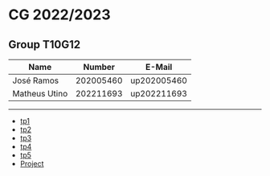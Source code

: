 # CG 2022/2023

## Group T10G12
| Name             | Number    | E-Mail             |
| ---------------- | --------- | ------------------ |
| José Ramos       | 202005460 | up202005460        |
| Matheus Utino    | 202211693 | up202211693        |

----

  - [tp1](tp1/README.md)
  - [tp2](tp2/README.md)
  - [tp3](tp3/README.md)
  - [tp4](tp4/README.md)
  - [tp5](tp5/README.md)
  - [Project](proj/README.md)

